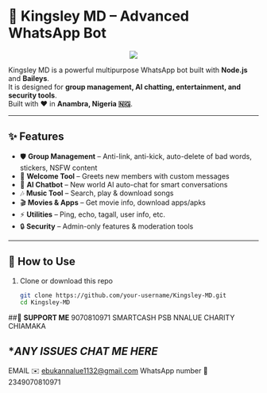 # 👑 Kingsley MD – Advanced WhatsApp Bot  

<p align="center">
  <img src="https://raw.githubusercontent.com/your-username/Kingsley-MD/main/assets/kingsley-banner.png"/>
</p>

Kingsley MD is a powerful multipurpose WhatsApp bot built with **Node.js** and **Baileys**.  
It is designed for **group management, AI chatting, entertainment, and security tools**.  
Built with ❤️ in **Anambra, Nigeria 🇳🇬**.  

---

## ✨ Features  
- 🛡️ **Group Management** – Anti-link, anti-kick, auto-delete of bad words, stickers, NSFW content  
- 👋 **Welcome Tool** – Greets new members with custom messages  
- 🤖 **AI Chatbot** – New world AI auto-chat for smart conversations  
- 🎶 **Music Tool** – Search, play & download songs  
- 🎬 **Movies & Apps** – Get movie info, download apps/apks  
- ⚡ **Utilities** – Ping, echo, tagall, user info, etc.  
- 🔒 **Security** – Admin-only features & moderation tools  

---

## 🚀 How to Use  
1. Clone or download this repo  
   ```bash
   git clone https://github.com/your-username/Kingsley-MD.git
   cd Kingsley-MD


  ##🤑 **SUPPORT ME**
  9070810971
  SMARTCASH PSB
  NNALUE CHARITY CHIAMAKA 


  ## **ANY ISSUES CHAT ME HERE*
  EMAIL ✉️ ebukannalue1132@gmail.com
  WhatsApp number 💬 2349070810971
